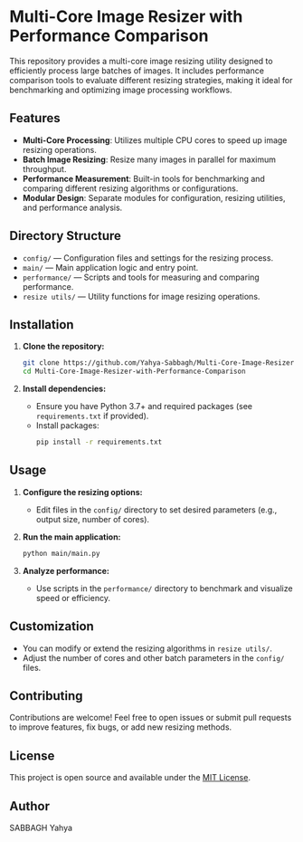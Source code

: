 # Multi-Core Image Resizer with Performance Comparison

This repository provides a multi-core image resizing utility designed to efficiently process large batches of images. It includes performance comparison tools to evaluate different resizing strategies, making it ideal for benchmarking and optimizing image processing workflows.

## Features

- **Multi-Core Processing**: Utilizes multiple CPU cores to speed up image resizing operations.
- **Batch Image Resizing**: Resize many images in parallel for maximum throughput.
- **Performance Measurement**: Built-in tools for benchmarking and comparing different resizing algorithms or configurations.
- **Modular Design**: Separate modules for configuration, resizing utilities, and performance analysis.

## Directory Structure

- `config/` — Configuration files and settings for the resizing process.
- `main/` — Main application logic and entry point.
- `performance/` — Scripts and tools for measuring and comparing performance.
- `resize utils/` — Utility functions for image resizing operations.

## Installation

1. **Clone the repository:**
   ```bash
   git clone https://github.com/Yahya-Sabbagh/Multi-Core-Image-Resizer-with-Performance-Comparison.git
   cd Multi-Core-Image-Resizer-with-Performance-Comparison
   ```

2. **Install dependencies:**
   - Ensure you have Python 3.7+ and required packages (see `requirements.txt` if provided).
   - Install packages:
     ```bash
     pip install -r requirements.txt
     ```

## Usage

1. **Configure the resizing options:**
   - Edit files in the `config/` directory to set desired parameters (e.g., output size, number of cores).

2. **Run the main application:**
   ```bash
   python main/main.py
   ```

3. **Analyze performance:**
   - Use scripts in the `performance/` directory to benchmark and visualize speed or efficiency.

## Customization

- You can modify or extend the resizing algorithms in `resize utils/`.
- Adjust the number of cores and other batch parameters in the `config/` files.

## Contributing

Contributions are welcome! Feel free to open issues or submit pull requests to improve features, fix bugs, or add new resizing methods.

## License

This project is open source and available under the [MIT License](LICENSE).

## Author

SABBAGH Yahya
